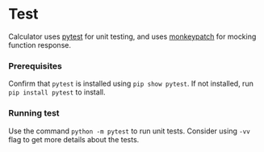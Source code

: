 # Test

Calculator uses [pytest](https://docs.pytest.org/en/7.1.x/) for unit testing, and uses [monkeypatch](https://docs.pytest.org/en/7.1.x/how-to/monkeypatch.html) for mocking function response.

### Prerequisites
  Confirm that `pytest` is installed using `pip show pytest`. If not installed, run `pip install pytest` to install.

### Running test
  Use the command `python -m pytest` to run unit tests. Consider using `-vv` flag to get more details about the tests.
